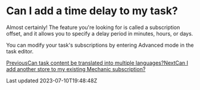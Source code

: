 # Can I add a time delay to my task?

Almost certainly! The feature you're looking for is called a subscription offset, and it allows you to specify a delay period in minutes, hours, or days.

You can modify your task's subscriptions by entering Advanced mode in the task editor.

[PreviousCan task content be translated into multiple languages?](/faq/can-task-content-be-translated-into-multiple-languages)[NextCan I add another store to my existing Mechanic subscription?](/faq/can-i-add-another-store-to-my-existing-mechanic-subscription)

Last updated 2023-07-10T19:48:48Z
